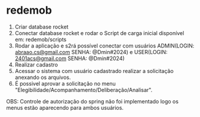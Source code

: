 # redemob

1) Criar database rocket
2) Conectar database rocket e rodar o Script de carga inicial disponível em: redemob/scripts
3) Rodar a aplicação e s2rá possível conectar com usuários ADMIN(LOGIN: abraao.cs@gmail.com SENHA: @Dmin#2024) e USER(LOGIN: 2401acs@gmail.com SENHA: @Dmin#2024)
4) Realizar cadastro
5) Acessar o sistema com usuário cadastrado realizar a solicitação anexando os arquivos.
6) É possivel aprovar a solicitação no menu "Elegibilidade/Acompanhamento/Deliberação/Analisar".

OBS: Controle de autorização do spring não foi implementado logo os menus estão aparecendo para ambos usuários.


